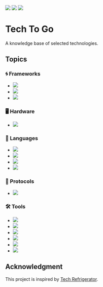 <img src="https://img.shields.io/github/license/untypedjay/tech-to-go"/> <img src="https://img.shields.io/github/repo-size/untypedjay/tech-to-go"/> <img src="https://img.shields.io/github/last-commit/untypedjay/tech-to-go/main"/>

# Tech To Go
A knowledge base of selected technologies.

## Topics
### 🌀 Frameworks
* [<img src="https://img.shields.io/badge/.NET-6E16E7"/>](./frameworks/dotnet)
* [<img src="https://img.shields.io/badge/React-61DAFB"/>](./frameworks/react)
* [<img src="https://img.shields.io/badge/Spring-6EB33F"/>](./frameworks/spring)

### 🖥️ Hardware
* [<img src="https://img.shields.io/badge/Computer%20Memory-219081"/>](./hardware/memory.md)

### 💬 Languages
* [<img src="https://img.shields.io/badge/CSS-1472B6"/>](./languages/css/)
* [<img src="https://img.shields.io/badge/HTML-E44C27"/>](./languages/html/)
* [<img src="https://img.shields.io/badge/Java-D10203"/>](./languages/java/)
* [<img src="https://img.shields.io/badge/JavaScript-F7E116"/>](./languages/js/)

### 📃 Protocols
* [<img src="https://img.shields.io/badge/HTTP-015B9D"/>](./protocols/http/)

### 🛠️ Tools
* [<img src="https://img.shields.io/badge/Git-F05030"/>](./tools/git.md)
* [<img src="https://img.shields.io/badge/Maven-FB6605"/>](./tools/maven.md)
* [<img src="https://img.shields.io/badge/npm-D50000"/>](./tools/npm.md)
* [<img src="https://img.shields.io/badge/Sass-CF649A"/>](./tools/sass.md)
* [<img src="https://img.shields.io/badge/Vim-019833"/>](./tools/vim.md)
* [<img src="https://img.shields.io/badge/Webpack-76AFCC"/>](./tools/webpack.md)

## Acknowledgment
This project is inspired by [Tech Refrigerator](https://github.com/GimunLee/tech-refrigerator).
